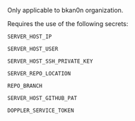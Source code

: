 Only applicable to bkan0n organization.

Requires the use of the following secrets:

`SERVER_HOST_IP`

`SERVER_HOST_USER`

`SERVER_HOST_SSH_PRIVATE_KEY`

`SERVER_REPO_LOCATION`

`REPO_BRANCH`

`SERVER_HOST_GITHUB_PAT`

`DOPPLER_SERVICE_TOKEN`
